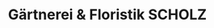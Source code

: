 ---
title: "Gärtnerei & Floristik SCHOLZ"
url: /koenigsee/gaertnerei-und-floristik-scholz/
shop: Blumen
---